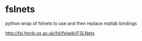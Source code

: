 fslnets
=======

python wrap of fslnets
to use and then replace matlab bindings


http://fsl.fmrib.ox.ac.uk/fsl/fslwiki/FSLNets

